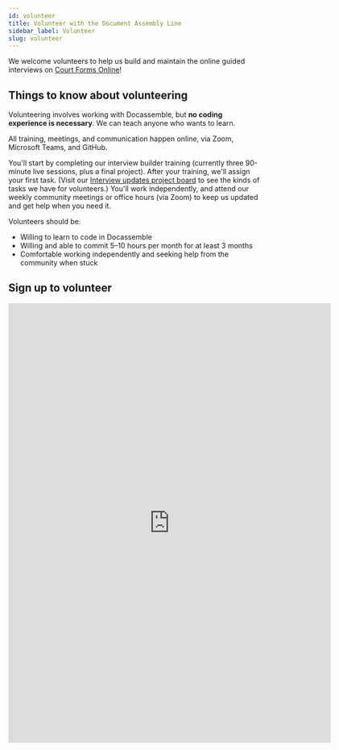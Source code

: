 ```yaml
---
id: volunteer
title: Volunteer with the Document Assembly Line
sidebar_label: Volunteer
slug: volunteer
---
```


We welcome volunteers to help us build and maintain the online guided interviews on [Court Forms Online](https://courtformsonline.org/)!

## Things to know about volunteering

Volunteering involves working with Docassemble, but **no coding experience is necessary**. We can teach anyone who wants to learn.

All training, meetings, and communication happen online, via Zoom, Microsoft Teams, and GitHub.

You'll start by completing our interview builder training (currently three 90-minute live sessions, plus a final project). After your training, we'll assign your first task. (Visit our [Interview updates project board](https://github.com/orgs/SuffolkLITLab/projects/23/views/5) to see the kinds of tasks we have for volunteers.) You'll work independently, and attend our weekly community meetings or office hours (via Zoom) to keep us updated and get help when you need it.

Volunteers should be:

* Willing to learn to code in Docassemble
* Willing and able to commit 5–10 hours per month for at least 3 months
* Comfortable working independently and seeking help from the community when stuck

## Sign up to volunteer

<p style={{textAlign: "center"}}>
	<iframe 
		src="https://docs.google.com/forms/d/e/1FAIpQLSfECjP8juzaxIxE8cYdxRGSM4Q09dc62IAjcbiLihNuTtlUpg/viewform?embedded=true" 
		width="640" 
		height="872" 
		frameborder="0" 
		marginheight="0" 
		marginwidth="0"
	>Loading…</iframe>
</p>